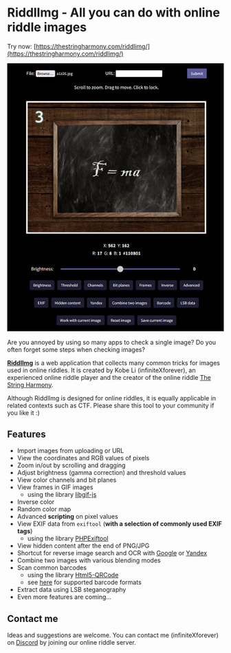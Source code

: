 # RiddlImg - All you can do with online riddle images

Try now: [https://thestringharmony.com/riddlimg/](https://thestringharmony.com/riddlimg/)

[![WebsiteDemo](demo/demo.png)](https://thestringharmony.com/riddlimg/)

Are you annoyed by using so many apps to check a single image?
Do you often forget some steps when checking images?

[**RiddlImg**](https://thestringharmony.com/riddlimg/) is a web application that collects many
common tricks for images used in online riddles. It is created by Kobe Li (infiniteXforever),
an experienced online riddle player and the creator of the online riddle
[The String Harmony](https://thestringharmony.com/).

Although RiddlImg is designed for online riddles, it is equally applicable in related contexts
such as CTF. Please share this tool to your community if you like it :)

## Features

* Import images from uploading or URL
* View the coordinates and RGB values of pixels
* Zoom in/out by scrolling and dragging
* Adjust brightness (gamma correction) and threshold values
* View color channels and bit planes
* View frames in GIF images
	- using the library [libgif-js](https://github.com/buzzfeed/libgif-js)
* Inverse color
* Random color map
* Advanced **scripting** on pixel values
* View EXIF data from `exiftool` (**with a selection of commonly used EXIF tags**)
	- using the library [PHPExiftool](https://github.com/romainneutron/PHPExiftool)
* View hidden content after the end of PNG/JPG
* Shortcut for reverse image search and OCR with [Google](https://www.google.com/imghp) or [Yandex](https://yandex.com/images/)
* Combine two images with various blending modes
* Scan common barcodes
	- using the library [Html5-QRCode](https://github.com/mebjas/html5-qrcode)
	- see [here](https://github.com/mebjas/html5-qrcode#supported-code-formats) for supported barcode formats
* Extract data using LSB steganography
* Even more features are coming...

## Contact me

Ideas and suggestions are welcome. You can contact me (infiniteXforever) on
[Discord](https://discord.gg/q8pYdR73T8) by joining our online riddle server.
